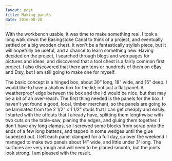 ```yaml
---
layout: post
title: Making panels 
date: 2016-08-28
---
```

With the workbench usable, it was time to make something real.  I took a long walk
down the Basingstoke Canal to think of a project, and eventually settled on a big
wooden chest.  It won't be a fantastically stylish piece, but it will hopefully be 
useful, and a chance to learn something new.  Having decided on the project, 
I searched through blogs and web pages for pictures and ideas, and discovered that 
a tool chest is a fairly common first project.  I also discovered that there are 
tens or hundreds of them on eBay and Etsy, but I am still going to make one for 
myself.

The basic concept is a hinged box, about 30" long, 18" wide, and 15" deep.  I would
like to have a shallow box for the lid; not just a flat panel.  A weatherproof edge
between the box and the lid would be nice, but that may be a bit of an over-reach.
The first thing needed is the panels for the box.  I haven't yet found a good, local,
timber merchant, so the panels are going to be laminated from the 2 1/2" x 1 1/2" 
studs that I can get cheaply and easily.  I started with the offcuts that I already
have, splitting them lengthwise with two cuts on the table-saw, planing the edges,
and gluing them together.  I don't have any long clamps, so I screwed some blocks
from scrap onto the ends of a few long battens, and tapped in some wedges until the 
glue squeezed out.  I left each panel clamped for a full day, so over the weekend I
managed to make two panels about 14" wide, and little under 3' long.  The surfaces 
are very rough and will need to be planed smooth, but the joints look strong.  I am 
pleased with the result.
